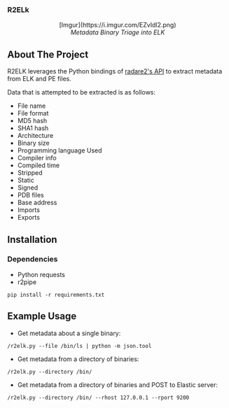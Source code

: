 ### R2ELk
<p align="center">
<!-- <img width="264" height="61" src="https://i.imgur.com/EZvIdl2.png"> --!>
[Imgur](https://i.imgur.com/EZvIdl2.png)
<br />
<i>Metadata Binary Triage into ELK</i>
</p>

## About The Project
R2ELK leverages the Python bindings of [radare2's API](https://github.com/radareorg/radare2-r2pipe) 
to extract metadata from ELK and PE files.

Data that is attempted to be extracted is as follows:
* File name 
* File format
* MD5 hash
* SHA1 hash
* Architecture
* Binary size
* Programming language Used
* Compiler info
* Compiled time
* Stripped
* Static
* Signed
* PDB files
* Base address
* Imports
* Exports

## Installation

### Dependencies
* Python requests
* r2pipe
```
pip install -r requirements.txt
```

## Example Usage
* Get metadata about a single binary:
```
/r2elk.py --file /bin/ls | python -m json.tool
```

* Get metadata from a directory of binaries:
```
/r2elk.py --directory /bin/ 
```

* Get metadata from a directory of binaries and POST to Elastic server:
```
/r2elk.py --directory /bin/ --rhost 127.0.0.1 --rport 9200
```
